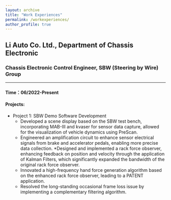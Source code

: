 ```yaml
---
layout: archive
title: "Work Experiences"
permalink: /workexperiences/
author_profile: true
---
```


## Li Auto Co. Ltd., Department of Chassis Electronic
### Chassis Electronic Control Engineer, SBW (Steering by Wire) Group   
------
#### Time：06/2022-Present
#### Projects:
* Project 1: SBW Demo Software Development
  * Developed a scene display based on the SBW test bench, incorporating MAB-III and kvaser for sensor data capture, allowed for the visualization of vehicle dynamics using PreScan.
  * Engineered an amplification circuit to enhance sensor electrical signals from brake and accelerator pedals, enabling more precise data collection.
  *Designed and implemented a rack force observer, enhancing feedback on position and velocity through the application of Kalman Filters, which significantly expanded the bandwidth of the original rack force observer.
  * Innovated a high-frequency hand force generation algorithm based on the enhanced rack force observer, leading to a PATENT application.
  * Resolved the long-standing occasional frame loss issue by implementing a complementary filtering algorithm.
